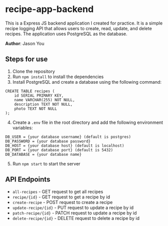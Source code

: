 # recipe-app-backend
This is a Express JS backend application I created for practice. It is a simple recipe logging API that allows users to create, read, update, and delete recipes. The application uses PostgreSQL as the database.

**Author**: Jason You

## Steps for use
1. Clone the repository
2. Run `npm install` to install the dependencies
3. Install PostgreSQL and create a database using the following command:
```
CREATE TABLE recipes (
    id SERIAL PRIMARY KEY,
    name VARCHAR(255) NOT NULL,
    description TEXT NOT NULL,
    photo TEXT NOT NULL
);
```
4. Create a `.env` file in the root directory and add the following environment variables:
```
DB_USER = {your database username} (default is postgres)
DB_PASSWORD = {your database password} 
DB_HOST = {your database host} (default is localhost)
DB_PORT = {your database port} (default is 5432)
DB_DATABASE = {your database name}
```

5. Run `npm start` to start the server

## API Endpoints
- `all-recipes` - GET request to get all recipes
- `recipe/{id}` - GET request to get a recipe by id
- `create-recipe` - POST request to create a recipe
- `update-recipe/{id}` - PUT request to update a recipe by id
- `patch-recipe/{id}` - PATCH request to update a recipe by id
- `delete-recipe/{id}` - DELETE request to delete a recipe by id